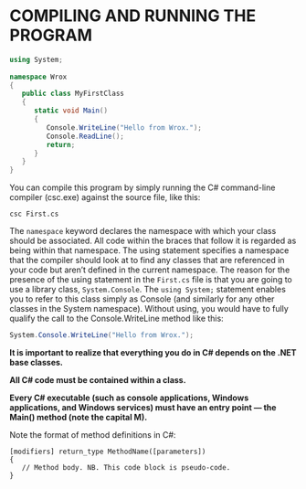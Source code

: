 # COMPILING AND RUNNING THE PROGRAM

```cs
using System;
 
namespace Wrox
{
   public class MyFirstClass
   {
      static void Main()
      {
         Console.WriteLine("Hello from Wrox.");
         Console.ReadLine();
         return;
      }
   }
}
```
You can compile this program by simply running the C# command-line compiler (csc.exe) against the source file, like this:

```
csc First.cs
```

The `namespace` keyword declares the namespace with which your class should be associated. 
All code within the braces that follow it is regarded as being within that namespace. 
The using statement specifies a namespace that the compiler should look at to find any classes that are referenced in your code but aren’t defined in the current namespace. 
The reason for the presence of the using statement in the `First.cs` file is that you are going to use a library class, 
`System.Console`. The `using System;` statement enables you to refer to this class simply as Console (and similarly for any other classes in the System namespace). 
Without using, you would have to fully qualify the call to the Console.WriteLine method like this:

```cs
System.Console.WriteLine("Hello from Wrox.");
```

**It is important to realize that everything you do in C# depends on the .NET base classes.**

**All C# code must be contained within a class.**

**Every C# executable (such as console applications, Windows applications, and Windows services) must have an entry point — the Main() method (note the capital M).**

Note the format of method definitions in C#:

```
[modifiers] return_type MethodName([parameters])
{
   // Method body. NB. This code block is pseudo-code.
}
```
